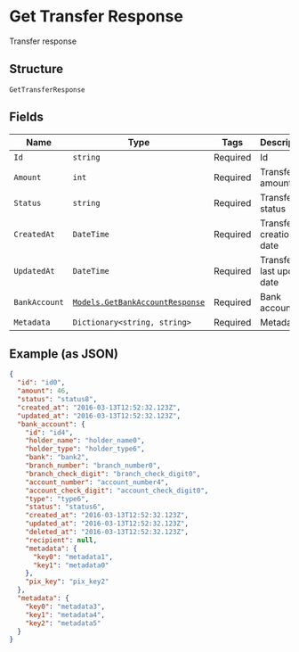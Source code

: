 
# Get Transfer Response

Transfer response

## Structure

`GetTransferResponse`

## Fields

| Name | Type | Tags | Description |
|  --- | --- | --- | --- |
| `Id` | `string` | Required | Id |
| `Amount` | `int` | Required | Transfer amount |
| `Status` | `string` | Required | Transfer status |
| `CreatedAt` | `DateTime` | Required | Transfer creation date |
| `UpdatedAt` | `DateTime` | Required | Transfer last update date |
| `BankAccount` | [`Models.GetBankAccountResponse`](/doc/models/get-bank-account-response.md) | Required | Bank account |
| `Metadata` | `Dictionary<string, string>` | Required | Metadata |

## Example (as JSON)

```json
{
  "id": "id0",
  "amount": 46,
  "status": "status8",
  "created_at": "2016-03-13T12:52:32.123Z",
  "updated_at": "2016-03-13T12:52:32.123Z",
  "bank_account": {
    "id": "id4",
    "holder_name": "holder_name0",
    "holder_type": "holder_type6",
    "bank": "bank2",
    "branch_number": "branch_number0",
    "branch_check_digit": "branch_check_digit0",
    "account_number": "account_number4",
    "account_check_digit": "account_check_digit0",
    "type": "type6",
    "status": "status6",
    "created_at": "2016-03-13T12:52:32.123Z",
    "updated_at": "2016-03-13T12:52:32.123Z",
    "deleted_at": "2016-03-13T12:52:32.123Z",
    "recipient": null,
    "metadata": {
      "key0": "metadata1",
      "key1": "metadata0"
    },
    "pix_key": "pix_key2"
  },
  "metadata": {
    "key0": "metadata3",
    "key1": "metadata4",
    "key2": "metadata5"
  }
}
```

